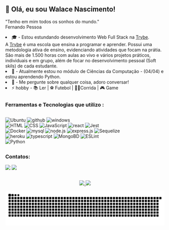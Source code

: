 ## 👋 Olá, eu sou Walace Nascimento!
"Tenho em mim todos os sonhos do mundo."<br>Fernando Pessoa
<div align="center">
  <div align="left" style="display: inline_block">
    <li> 🎓 - Estou estundando desenvolvimento Web Full Stack na <a href="https://betrybe.com">Trybe</a>.<br>
      A <a href="https://betrybe.com">Trybe</a> é uma escola que ensina a programar e aprender. Possui uma metodologia ativa de ensino, evidenciando atividades que focam na prátia.
      São mais de 1.500 horas com aulas ao vivo e vários projetos práticos, individuais e em grupo, além de focar no desenvolvimento pessoal (Soft skils) de cada estudante.
    </li>
    <li> 🌱 - Atualmente estou no módulo de Ciências da Computação - (04/04) e estou aprendendo Python.</li>
    <li> 💬 - Me pergunte sobre qualquer coisa, adoro conversar!</li>
    <li> ⚡ hobby - 📚 Ler | ⚽ Futebol | 🏃🏿Corrida | 🎮 Game </li>
  </div>
</div>

##

 ### Ferramentas e Tecnologias que utilizo :
 
 ##
 <!--
para adicionar badge com link clicável
[![Instagran](https://img.shields.io/badge/Instagram-E4405F?style=for-the-badge&logo=instagram&logoColor=white)](https://www.instagram.com/walacenascimento.una/)

para adicionar badge sem link clicável, recomendável, envolver tudo em uma div
<div style="display: inline_block">
  <img alt="Ubuntu" src="https://img.shields.io/badge/Ubuntu-E95420?style=for-the-badge&logo=ubuntu&logoColor=white" />
  <img alt="Windows" src="https://img.shields.io/badge/Windows-0078D6?style=for-the-badge&logo=windows&logoColor=white" />
</div>

para inserir o Stats
![Walace GitHub stats](https://github-readme-stats.vercel.app/api?username=walacenascimento&show_icons=true&theme=dracula)
 -->
 
<div style="display: inline_block">
  <!-- fundamentos do desenvolvimento web -->
  <img alt="Ubuntu" src="https://cdn.jsdelivr.net/gh/devicons/devicon/icons/ubuntu/ubuntu-plain-wordmark.svg" width="40" height="40" />
  <img alt="github" src="https://cdn.jsdelivr.net/gh/devicons/devicon/icons/github/github-original-wordmark.svg" width="40" height="40" />
  <img alt="windows" src="https://cdn.jsdelivr.net/gh/devicons/devicon/icons/windows8/windows8-original.svg" width="40" height="40"/>
  <br>
  <img alt="HTML" src="https://cdn.jsdelivr.net/gh/devicons/devicon/icons/html5/html5-plain-wordmark.svg" width="40" height="40">
  <img alt="CSS" src="https://cdn.jsdelivr.net/gh/devicons/devicon/icons/css3/css3-plain-wordmark.svg" width="40" height="40">
  <img alt="JavaScript" src="https://cdn.jsdelivr.net/gh/devicons/devicon/icons/javascript/javascript-original.svg" width="40" height="40">
  
  <!-- Desenvolvimento Front-End -->
  <img alt="react" src="https://cdn.jsdelivr.net/gh/devicons/devicon/icons/react/react-original-wordmark.svg" width="40" height="40"/>
  <img alt="Jest" src="https://cdn.jsdelivr.net/gh/devicons/devicon/icons/jest/jest-plain.svg" width="40" height="40"/><br>
  <!--
  <img alt="React Router" src="https://img.shields.io/badge/React_Router-CA4245?style=for-the-badge&logo=react-router&logoColor=white">
  <img alt="Redux" src="https://img.shields.io/badge/Redux-593D88?style=for-the-badge&logo=redux&logoColor=white">
  <img alt="Bootstrap" src="https://img.shields.io/badge/Bootstrap-563D7C?style=for-the-badge&logo=bootstrap&logoColor=white">
  <img alt="TestingLibrary" src="https://img.shields.io/badge/-TestingLibrary-%23E33332?style=for-the-badge&logo=testing-library&logoColor=white">
  -->
  
  <!-- Desenvolvimento Back-End -->
  <img alt="Docker" src="https://cdn.jsdelivr.net/gh/devicons/devicon/icons/docker/docker-plain-wordmark.svg" width="40" height="40">
  <img alt="mysql" src="https://cdn.jsdelivr.net/gh/devicons/devicon/icons/mysql/mysql-original-wordmark.svg" width="40" height="50">
  <img alt="node.js" src="https://cdn.jsdelivr.net/gh/devicons/devicon/icons/nodejs/nodejs-original-wordmark.svg" width="40" height="50">
  <img alt="express.js" src="https://cdn.jsdelivr.net/gh/devicons/devicon/icons/express/express-original-wordmark.svg" width="40" height="50">
  <!-- <img alt="JWT" src="https://img.shields.io/badge/json%20web%20tokens-323330?style=for-the-badge&logo=json-web-tokens&logoColor=pink"> -->
  <img alt="Sequelize" src="https://cdn.jsdelivr.net/gh/devicons/devicon/icons/sequelize/sequelize-original-wordmark.svg" width="40" height="50">
  <br>
  <img alt="heroku" src="https://img.shields.io/badge/heroku-%23430098.svg?style=for-the-badge&logo=heroku&logoColor=white" width="40" height="40">
  <img alt="typescript" src="https://img.shields.io/badge/typescript-%23007ACC.svg?style=for-the-badge&logo=typescript&logoColor=white" width="40" height="40">
  <img alt="MongoBD" src="https://img.shields.io/badge/MongoDB-4EA94B?style=for-the-badge&logo=mongodb&logoColor=white" width="40" height="40">
  <img alt="ESLint" src="https://img.shields.io/badge/ESLint-4B3263?style=for-the-badge&logo=eslint&logoColor=white" width="40" height="40">
  <!-- 
  <img alt="mocha.js" src="https://img.shields.io/badge/mocha.js-323330?style=for-the-badge&logo=mocha&logoColor=Brown">
  <img alt="chai.js" src="https://img.shields.io/badge/chai.js-323330?style=for-the-badge&logo=chai&logoColor=red">
  <img alt="sinon.js" src="https://img.shields.io/badge/sinon.js-323330?style=for-the-badge&logo=sinon">
  -->
  <br>
  <img alt="Python" src="https://img.shields.io/badge/Python-14354C?style=for-the-badge&logo=python&logoColor=white" width="40" height="40"><br>
  <!--
  <img alt="Slack" src="https://img.shields.io/badge/Slack-4A154B?style=for-the-badge&logo=slack&logoColor=white">
  <img alt="Notion" src="https://img.shields.io/badge/Notion-000000?style=for-the-badge&logo=notion&logoColor=white">
  <img alt="Discord" src="https://img.shields.io/badge/Discord-7289DA?style=for-the-badge&logo=discord&logoColor=white">
  <img alt="Zoom" src="https://img.shields.io/badge/Zoom-2D8CFF?style=for-the-badge&logo=zoom&logoColor=white">
  -->
  </div>
  
  ##
 
  ### Contatos:
  <div style="display: inline_block">
    <a href="https://linkedin.com/in/walace-nascimento-b53280245"target="_blank"><img src="https://img.shields.io/badge/-LinkedIn-%230077B5?style=for-the-badge&logo=linkedin&logoColor=white" target="_blank"></a>
  <a href = "mailto:wlacens@gmail.com"><img src="https://img.shields.io/badge/Gmail-D14836?style=for-the-badge&logo=gmail&logoColor=white"></a>
    <!-- <a href="https://instagram.com/walacenascimento.una" target="_blank"><img src="https://img.shields.io/badge/-Instagram-%23E4405F?style=for-the-badge&logo=instagram&logoColor=white" target="_blank"></a>
    -->
</div>

##

<!-- STAR -->
<div align="center">
   
  <a href="https://github.com/walacenascimento">
  <img height="140em" src="https://github-readme-stats.vercel.app/api?username=walacenascimento&show_icons=true&theme=merko&include_all_commits=true&count_private=true"/>
  <img height="140em" src="https://github-readme-stats.vercel.app/api/top-langs/?username=walacenascimento&layout=compact&langs_count=7&theme=merko"/
</div>

![Snake animation](https://github.com/walacenascimento/walacenascimento/blob/output/github-contribution-grid-snake.svg)
